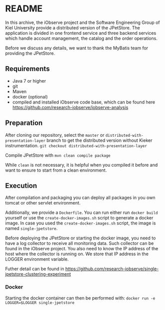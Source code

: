 # README

In this archive, the iObserve project and the Software Engineering Group of Kiel
University provide a distributed version of the JPetStore. The application is
divided in one frontend service and three backend services which handle
account management, the catalog and the order operations.

Before we discuss any details, we want to thank the MyBatis team for providing
the JPetStore.

## Requirements

- Java 7 or higher
- git
- Maven 
- docker (optional)
- compiled and installed iObserve code base, which can be found here
  https://github.com/research-iobserve/iobserve-analysis

## Preparation

After cloning our repository, select the `master` or `distributed-with-presentation-layer`
branch to get the distributed version without Kieker instrumentation. 
`git checkout distributed-with-presentation-layer`

Compile JPetStore with
`mvn clean compile package`

While `clean` is not necessary, it is helpful when you compiled it before and
want to ensure to start from a clean environment.

## Execution

After compilation and packaging you can deploy all packages in you own tomcat or other
servlet environment. 

Additionally, we provide a `Dockerfile`. You can run either run `docker build` yourself
or use the `create-docker-images.sh` script to generate a docker image. In case you used
the `create-docker-images.sh` script, the image is named `single-jpetstore`.

Before deploying the JPetStore or starting the docker image, you need to have a log
collector to receive all monitoring data. Such collector can be found in the iObserve
project. You also need to know the IP address of the host where the collector is running
on. We store that IP address in the LOGGER environment variable.

Futher detail can be found in 
https://github.com/research-iobserve/single-jpetstore-clustering-experiment

### Docker

Starting the docker container can then be performed with:
`docker run -e LOGGER=$LOGGER single-jpetstore`

